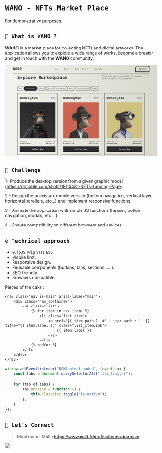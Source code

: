 # **`WANO - NFTs Market Place`**

For demonstrative purposes.

## **`🐒 What is WANO ?`**

**WANO** is a market place for collecting NFTs and digital artworks. The application allows you to explore a wide range of works, become a creator and get in touch with the **WANO** community.

![Mockup](assets/docs/mockup_desktop.png)

## **`🚀 Challenge`**

1- Produce the desktop version from a given graphic model (https://dribbble.com/shots/18115431-NFTs-Landing-Page).

2 - Design the unexistant mobile version (bottom navigation, vertical layer, horizontal scrollers, etc...) and implement responsive functions.

3 - Animate the application with simple JS functions (header, bottom navigation, modals, etc ...).

4 - Ensure compatibility on different browsers and devices.

## **`⚙️ Technical approach`**

-   `GulpJS` `Twig` `Sass` `ES6`
-   Mobile first.
-   Responsive design.
-   Reusable components (buttons, tabs, sections, ... ).
-   SEO friendly.
-   Browsers compatible.

Pieces of the cake :

```twig
<nav class="nav is-main" arial-label="main">
    <div class="nav_container">
        <ul class="list">
            {% for item in nav_items %}
                <li class="list_item">
                    <a href="{{ item.path ? '#' ~ item.path : '' }} title="{{ item.label }}" class="list_itemLink">
                        {{ item.label }}
                    </a>
                </li>
            {% endfor %}
        </ul>
    </div>
</nav>
```

```javascript
window.addEventListener("DOMContentLoaded", (event) => {
    const tabs = document.querySelectorAll(".tab_trigger");

    for (tab of tabs) {
        tab.onclick = function () {
            this.classList.toggle("is-active");
        };
    }
});
```

## **`🔗 Let's Connect`**

> Meet me on Malt : https://www.malt.fr/profile/thomasbarnabe

[![](https://img.shields.io/badge/linkedin-%230077B5.svg?&style=for-the-badge&logo=linkedin&logoColor=white0e76a8)](https://www.linkedin.com/in/thomasbarnab%C3%A9/)
